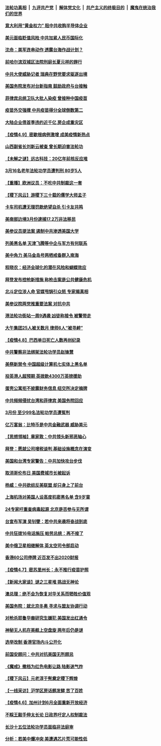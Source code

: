 

####  [法轮功真相](../../../../basic/blob/master/README.md?t=04101930) &nbsp;|&nbsp; [九评共产党](../../../../9ping.md/blob/master/README.md?t=04101930) &nbsp;|&nbsp; [解体党文化](../../../../jtdwh.md/blob/master/README.md?t=04101930)  &nbsp;|&nbsp; [共产主义的终极目的](../../../../gczydzjmd.md/blob/master/README.md?t=04101930) &nbsp;|&nbsp; [魔鬼在统治我们的世界](../../../../mgztzwmdsj.md/blob/master/README.md?t=04101930) 

#### [意大利用“黄金权力” 阻中共收购半导体企业](../pages/nf4514/n12870937.md?t=04101930) 

#### [美元面临贬值风险 中共加紧人民币国际化](../pages/nf4514/n12870427.md?t=04101930) 

#### [沈舟：美军连串动作 透露台海作战计划？](../pages/nf4514/n12870256.md?t=04101930) 

#### [前哈尔滨双城区法院刑庭长夏元祥的罪行](../pages/nf4514/n12867059.md?t=04101930) 

#### [中共大使威胁记者 瑞典在野党要求驱逐出境](../pages/nf4514/n12870340.md?t=04101930) 

#### [美国务院发布对台新指南 鼓励政府与台接触](../pages/nf4514/n12870263.md?t=04101930) 

#### [菲律宾总统卫队大批人染疫 曾接种中国疫苗](../pages/nf4514/n12870092.md?t=04101930) 

#### [疫苗外交强撑 中共疫苗得分全球倒数第二](../pages/nf4514/n12870141.md?t=04101930) 

#### [大陆企业债首季违约近千亿 房企成重灾区](../pages/nf4514/n12869773.md?t=04101930) 

#### [【疫情4.9】密歇根病例激增 成美疫情新热点](../pages/nf4514/n12869183.md?t=04101930) 

#### [山西副省长刘新云被查 曾长期迫害法轮功](../pages/nf4514/n12869327.md?t=04101930) 

#### [【未解之谜】远古科技：20亿年前核反应堆](../pages/nf4514/n12867405.md?t=04101930) 

#### [3月16名老年法轮功学员遭判刑 80岁5人](../pages/nf4514/n12867807.md?t=04101930) 

#### [【重播】欧洲议员：不吃中共制裁这一套](../pages/nf4514/n12865650.md?t=04101930) 

#### [【稷下风云】游稷下三十载的儒学大师孟子](../pages/nf4514/n12852392.md?t=04101930) 

#### [卡车司机遭无理罚款绝望自杀 引卡友共鸣](../pages/nf4514/n12868873.md?t=04101930) 

#### [美南部边境3月份逮捕17.2万非法移民](../pages/nf4514/n12868212.md?t=04101930) 

#### [美参议员提法案 遏制中共渗透美国大学](../pages/nf4514/n12868336.md?t=04101930) 

#### [列美黑名单 天津飞腾等中企与军方有何联系](../pages/nf4514/n12867512.md?t=04101930) 

#### [美中角力 美马金岛号两栖戒备群入南海](../pages/nf4514/n12867706.md?t=04101930) 

#### [程晓农：经济全球化的潜在风险和蝴蝶效应](../pages/nf4514/n12868059.md?t=04101930) 

#### [拜登发布控枪新措施 称枪击案是公共健康危机](../pages/nf4514/n12867755.md?t=04101930) 

#### [北斗定位涉人命 官媒甩锅引众怒 专家揭真相](../pages/nf4514/n12867135.md?t=04101930) 

#### [美参议院两党推重要法案 对抗中共](../pages/nf4514/n12867315.md?t=04101930) 

#### [港法轮功街站一周9遇袭 凶徒称接令 被警带走](../pages/nf4514/n12867383.md?t=04101930) 

#### [大午集团25人被关数月 律师6人“被寻衅”](../pages/nf4514/n12867371.md?t=04101930) 

#### [【疫情4.8】巴西单日死亡人数再创纪录](../pages/nf4514/n12866348.md?t=04101930) 

#### [中共警察非法绑架法轮功学员赵锋慧](../pages/nf4514/n12867284.md?t=04101930) 

#### [美祭新禁令 中国超级计算机七实体上黑名单](../pages/nf4514/n12867255.md?t=04101930) 

#### [投英港人超预期 英拨款4300万英镑援助](../pages/nf4514/n12866733.md?t=04101930) 

#### [蛋壳公寓拒不披露财务信息 纽交所决定摘牌](../pages/nf4514/n12865162.md?t=04101930) 

#### [中共频频侵扰台湾和菲律宾 美国务院回应](../pages/nf4514/n12865517.md?t=04101930) 

#### [3月份 至少99名法轮功学员遭冤判](../pages/nf4514/n12863759.md?t=04101930) 

#### [亿万富翁：比特币是中共金融武器 威胁美元](../pages/nf4514/n12865173.md?t=04101930) 

#### [【思想领袖】章家敦：中共领头新邪恶轴心](../pages/nf4514/n12802452.md?t=04101930) 

#### [拜登：愿就公司增税谈判 基础设施概念在演变](../pages/nf4514/n12865234.md?t=04101930) 

#### [美国和台湾专家警告：中共加快攻台步伐](../pages/nf4514/n12864825.md?t=04101930) 

#### [取消哥伦布日 美国费城市长被起诉](../pages/nf4514/n12865160.md?t=04101930) 

#### [杨威：中共欲组反美联盟 却只身上了前台](../pages/nf4514/n12864924.md?t=04101930) 

#### [上海机场对美国人设高度机密黑名单 含9岁童](../pages/nf4514/n12864897.md?t=04101930) 

#### [24专家吁重查病毒起源 北京是否参与无所谓](../pages/nf4514/n12864875.md?t=04101930) 

#### [台宣布军演 吴钊燮：若中共来袭将奋战到底](../pages/nf4514/n12864599.md?t=04101930) 

#### [中共狂拨16电话施压 帕劳总统：再不接了](../pages/nf4514/n12864525.md?t=04101930) 

#### [美中俄卫星相继解体 英太空司令部启动](../pages/nf4514/n12864515.md?t=04101930) 

#### [香港60公司停牌 近百发不出2020财报](../pages/nf4514/n12864150.md?t=04101930) 

#### [【疫情4.7】密苏里州长：永不推行疫苗护照](../pages/nf4514/n12863548.md?t=04101930) 

#### [【新闻大家谈】谜之三星堆 挑战无神论](../pages/nf4514/n12864048.md?t=04101930) 

#### [澳总理：绝不会为恢复对华关系而牺牲价值观](../pages/nf4514/n12863482.md?t=04101930) 

#### [美国务院：就北京冬奥 寻求与盟友协调行动](../pages/nf4514/n12862875.md?t=04101930) 

#### [对枪杀耶鲁华裔研究生嫌犯 美国发出红通令](../pages/nf4514/n12862679.md?t=04101930) 

#### [神秘无人机在美舰上空盘旋 两年后仍是谜](../pages/nf4514/n12862253.md?t=04101930) 

#### [选举改制 香港官场内斗公开化](../pages/nf4514/n12862270.md?t=04101930) 

#### [前国安顾问：中共对抗美国无所顾忌](../pages/nf4514/n12859310.md?t=04101930) 

#### [《魔戒》撤档为红色电影让路 陆影迷气炸](../pages/nf4514/n12861925.md?t=04101930) 

#### [【稷下风云】元老淳于髡奠定稷下辉煌](../pages/nf4514/n12844019.md?t=04101930) 

#### [【一线采访】沪学区房话题发酵 苦了百姓](../pages/nf4514/n12861971.md?t=04101930) 

#### [【疫情4.6】加州计划6月全面重新开放经济](../pages/nf4514/n12861038.md?t=04101930) 

#### [不睬王毅手伸太长论 日政界吁定人权制裁法](../pages/nf4514/n12861850.md?t=04101930) 

#### [长沙十五位法轮功学员面临非法庭审](../pages/nf4514/n12859394.md?t=04101930) 

#### [分析：若美中爆冲突 美遭遇芯片荒可能性低](../pages/nf4514/n12860415.md?t=04101930) 

